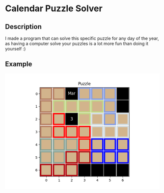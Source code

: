 # Calendar Puzzle Solver

## Description

I made a program that can solve this specific puzzle for any day of the year,
as having a computer solve your puzzles is a lot more fun than doing it yourself :)

## Example

![Image of solution for March 3](example_solution.png)
